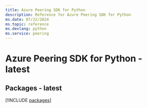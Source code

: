 ```yaml
---
title: Azure Peering SDK for Python
description: Reference for Azure Peering SDK for Python
ms.date: 07/22/2024
ms.topic: reference
ms.devlang: python
ms.service: peering
---
```

# Azure Peering SDK for Python - latest
## Packages - latest
[!INCLUDE [packages](peering-index.md)]